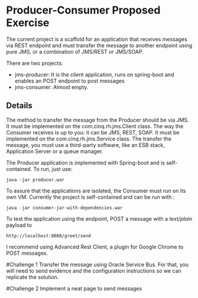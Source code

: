 # Producer-Consumer Proposed Exercise
The current project is a scaffold for an application that receives messages via REST endpoint and
must transfer the message to another endpoint using pure JMS, or a combination of JMS/REST or JMS/SOAP.

There are two projects:
- jms-producer: It is the client application, runs on spring-boot and enables an POST endpoint to post messages
- jms-consumer: Almost empty.

## Details
The method to transfer the message from the Producer should be via JMS. It must be implemented on the com.cinq.rh.jms.Client class.
The way the Consumer receives is up to you: it can be JMS, REST, SOAP. It must be implemented on the com.cinq.rh.jms.Service class. The transfer the message, you must use a third-party software, like an ESB stack, Application Server or a queue manager.

The Producer application is implemented with Spring-boot and is self-contained. To run, just use:

    java -jar producer.war

To assure that the applications are isolated, the Consumer must run on its own VM. Currently the project is self-contained and can be run with :

    java -jar consumer-jar-with-dependencies.war

To test the application using the endpoint, POST a message with a _text/plain_ payload to

    http://localhost:8080/greet/send

I recommend using Advanced Rest Client, a plugin for Google Chrome to POST messages.

#Challenge 1
Transfer the message using Oracle Service Bus. For that, you will need to send evidence and the configuration instructions
so we can replicate the solution.

#Challenge 2
Implement a neat page to send messages
